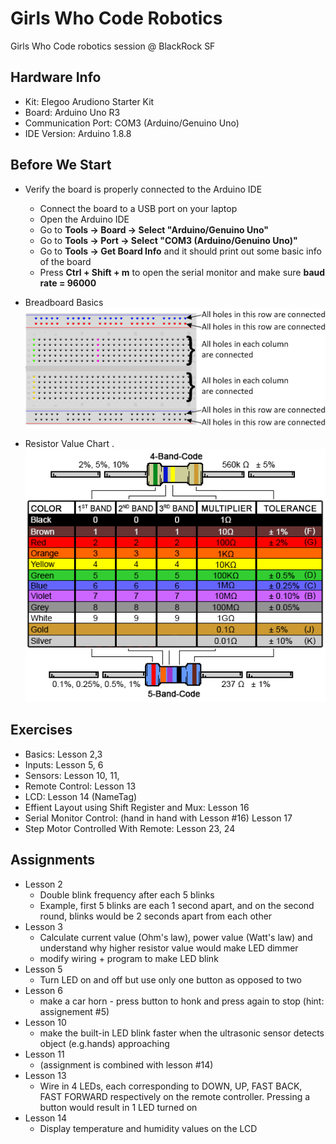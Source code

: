 # Girls Who Code Robotics
Girls Who Code robotics session @ BlackRock SF

## Hardware Info
* Kit: Elegoo Arudiono Starter Kit
* Board: Arduino Uno R3
* Communication Port: COM3 (Arduino/Genuino Uno)
* IDE Version: Arduino 1.8.8  

## Before We Start
* Verify the board is properly connected to the Arduino IDE
    * Connect the board to a USB port on your laptop
    * Open the Arduino IDE
    * Go to **Tools -> Board -> Select "Arduino/Genuino Uno"**
    * Go to **Tools -> Port -> Select "COM3 (Arduino/Genuino Uno)"**
    * Go to **Tools -> Get Board Info** and it should print out some basic info of the board
    * Press **Ctrl + Shift + m** to open the serial monitor and make sure **baud rate = 96000**

* Breadboard Basics    
![breadboard_basics](./assets/Breadboad_Basics.png)

* Resistor Value Chart .      
![resistor_value_chart](./assets/resistor-color-chart.png)

## Exercises
* Basics: Lesson 2,3
* Inputs: Lesson 5, 6
* Sensors: Lesson 10, 11, 
* Remote Control: Lesson 13
* LCD: Lesson 14 (NameTag)
* Effient Layout using Shift Register and Mux: Lesson 16
* Serial Monitor Control: (hand in hand with Lesson #16) Lesson 17
* Step Motor Controlled With Remote: Lesson 23, 24

## Assignments
* Lesson 2
   * Double blink frequency after each 5 blinks
   * Example, first 5 blinks are each 1 second apart, and on the second round, blinks would be 2 seconds apart from each other
* Lesson 3
   * Calculate current value (Ohm's law), power value (Watt's law) and understand why higher resistor value would make LED dimmer
   * modify wiring + program to make LED blink
* Lesson 5
   * Turn LED on and off but use only one button as opposed to two
* Lesson 6
   * make a car horn - press button to honk and press again to stop (hint: assignement #5)
* Lesson 10
   * make the built-in LED blink faster when the ultrasonic sensor detects object (e.g.hands) approaching
* Lesson 11
   * (assignment is combined with lesson #14)
* Lesson 13
   * Wire in 4 LEDs, each corresponding to DOWN, UP, FAST BACK, FAST FORWARD respectively on the remote controller. Pressing a button would result in 1 LED turned on
* Lesson 14
   * Display temperature and humidity values on the LCD
